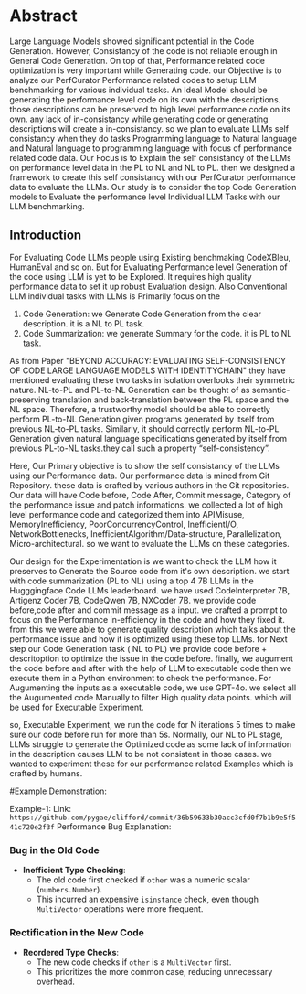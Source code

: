 # Abstract
Large Language Models showed significant potential in the Code Generation. However, Consistancy of the code is not reliable enough in General Code Generation. On top of that, Performance related code optimization is very important while Generating code. our Objective is to analyze our PerfCurator Performance related codes to setup LLM benchmarking for various individual tasks. An Ideal Model should be generating the performance level code on its own with the descriptions. those descriptions can be preserved to high level performance code on its own. any lack of in-consistancy while generating code or generating descriptions will create a in-consistancy. so we plan to evaluate LLMs self consistancy when they do tasks Programming language to Natural language and Natural language to programming language with focus of performance related code data. Our Focus is to Explain the self consistancy of the LLMs on performance level data in the PL to NL and NL to PL. then we designed a framework to create this self consistancy with our PerfCurator performance data to evaluate the LLMs. Our study is to consider the top Code Generation models to Evaluate the performance level Individual LLM Tasks with our LLM benchmarking. 

## Introduction

For Evaluating Code LLMs people using Existing benchmaking CodeXBleu, HumanEval and so on. But for Evaluating Performance level Generation of the code using LLM is yet to be Explored. It requires high quality performance data to set it up robust Evaluation design. Also Conventional LLM individual tasks with LLMs is Primarily focus on the 

1. Code Generation: we Generate Code Generation from the clear description. it is a NL to PL task.
2. Code Summarization: we generate Summary for the code. it is PL to NL task.

As from Paper "BEYOND ACCURACY: EVALUATING SELF-CONSISTENCY OF CODE LARGE LANGUAGE MODELS WITH IDENTITYCHAIN" they have mentioned evaluating these two tasks in isolation overlooks their symmetric nature. NL-to-PL and PL-to-NL Generation can be thought of as semantic-preserving translation and back-translation between the PL space and the NL space. Therefore, a trustworthy model should be able to correctly perform PL-to-NL Generation given programs generated by itself from previous NL-to-PL tasks. Similarly, it should correctly perform NL-to-PL Generation given natural language specifications generated by itself from previous PL-to-NL tasks.they call such a property “self-consistency”.

Here, Our Primary objective is to show the self consistancy of the LLMs using our Performance data. Our performance data is mined from Git Repository. these data is crafted by various authors in the Git repositories. Our data will have Code before, Code After, Commit message, Category of the performance issue and patch informations. we collected a lot of high level performance code and categorized them into APIMisuse, MemoryInefficiency, PoorConcurrencyControl, InefficientI/O, 
 NetworkBottlenecks, InefficientAlgorithm/Data-structure, Parallelization, Micro-architectural. so we want to evaluate the LLMs on these categories. 
 
 Our design for the Experimentation is we want to check the LLM how it preserves to Generate the Source code from it's own description. we start with code summarization (PL to NL) using a top 4 7B LLMs in the Hugggingface Code LLMs leaderboard. we have used CodeInterpreter 7B, Artigenz Coder 7B, CodeQwen 7B, NXCoder 7B. we provide code before,code after and commit message as a input. we crafted a prompt to focus on the Performance in-efficiency in the code and how they fixed it. from this we were able to generate quality description which talks about the performance issue and how it is optimized using these top LLMs. for Next step our Code Generation task ( NL to PL) we provide code before + descritoption to optimize the issue in the code before. finally, we augument the code before and after with the help of LLM to executable code then we execute them in a Python environment to check the performance. For Augumenting the inputs as a executable code,  we use GPT-4o. we select all the Augumented code Manually to filter High quality data points. which will be used for Executable Experiment.

so, Executable Experiment, we run the code for N iterations 5 times to make sure our code before run for more than 5s. Normally, our NL to PL stage, LLMs struggle to generate the Optimized code as some lack of information in the description causes LLM to be not consistent in those cases. we wanted to experiment these for our performance related Examples which is crafted by humans. 


#Example Demonstration: 

Example-1:
Link: ```https://github.com/pygae/clifford/commit/36b59633b30acc3cfd0f7b1b9e5f541c720e2f3f```
Performance Bug Explanation:
### Bug in the Old Code

- **Inefficient Type Checking**:
  - The old code first checked if `other` was a numeric scalar (`numbers.Number`).
  - This incurred an expensive `isinstance` check, even though `MultiVector` operations were more frequent.

### Rectification in the New Code

- **Reordered Type Checks**:
  - The new code checks if `other` is a `MultiVector` first.
  - This prioritizes the more common case, reducing unnecessary overhead.


